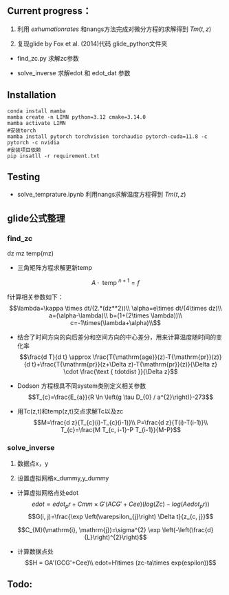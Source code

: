 ## Current progress：

1. 利用 $exhumation rates$ 和nangs方法完成对微分方程的求解得到 $Tm(t,z)$ 

2. 复现glide by Fox et al. (2014)代码
glide_python文件夹

- find_zc.py 求解zc参数

- solve_inverse 求解edot 和 edot_dat 参数

## Installation

    conda install mamba
    mamba create -n LIMN python=3.12 cmake=3.14.0
    mamba activate LIMN
    #安装torch
    mamba install pytorch torchvision torchaudio pytorch-cuda=11.8 -c pytorch -c nvidia
    #安装项目依赖
    pip insatll -r requirement.txt
    
## Testing

* solve_temprature.ipynb 利用nangs求解温度方程得到 $Tm(t,z)$ 

## glide公式整理
### find_zc

dz mz
temp(mz)
* 三角矩阵方程求解更新temp

$$ A \cdot \text { temp }^{n+1}=f $$

f计算相关参数如下：
$$\lambda=\kappa \times dt/(2.*(dz**2))\\ \alpha=e\times dt/(4\times dz)\\ a=(\alpha-\lambda)\\ b=(1+(2\times \lambda))\\ c=-1\times(\lambda+\alpha)\\$$
* 结合了时间方向的向后差分和空间方向的中心差分，用来计算温度随时间的变化率
$$\frac{d T}{d t} \approx \frac{T{\mathrm{age}}(z)-T{\mathrm{pr}}(z)}{d t}+\frac{T{\mathrm{pr}}(z+\Delta z)-T{\mathrm{pr}}(z)}{\Delta z} \cdot \frac{\text { tdotdist }}{\Delta z}$$

* Dodson 方程根具不同system类别定义相关参数
$$T_{c}=\frac{E_{a}}{R \ln \left(g \tau D_{0} / a^{2}\right)}-273$$


* 用Tc(z,t)和temp(z,t)交点求解Tc以及zc
$$M=\frac{d z}{T_{c}(i)-T_{c}(i-1)}\\
P=\frac{d z}{T(i)-T(i-1)}\\
T_{c}=\frac{M T_{c, i-1}-P T_{i-1}}{M-P}$$


### solve_inverse
1. 数据点x，y

2. 设置虚拟网格x_dummy,y_dummy



 * 计算虚拟网格点处edot
 $$edot = edot_pr + Cmm\times G'(ACG'+Cee) (log(Zc) - log(Aedot_pr))$$
  $$G(i, j)=\frac{\exp \left(\varepsilon_{j}\right) \Delta t}{z_{c, j}}$$

$$C_{M}(\mathrm{i}, \mathrm{j})=\sigma^{2} \exp \left(-\left(\frac{d}{L}\right)^{2}\right)$$
* 计算数据点处
$$H = GA'(GCG'+Cee)\\ edot=H\times (zc-ta\times exp(espilon))$$

## Todo:
